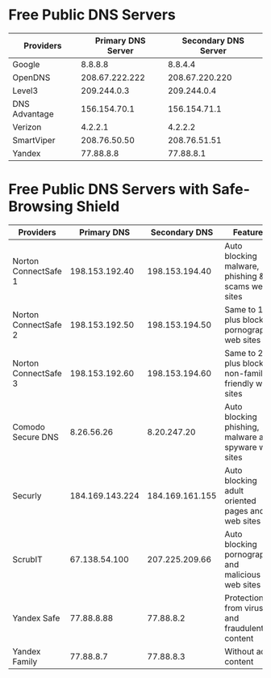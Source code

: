 Free Public DNS Servers
=======================

| Providers    | Primary DNS Server | Secondary DNS Server |
|--------------|--------------------|----------------------|
| Google       | 8.8.8.8            | 8.8.4.4              |
| OpenDNS      | 208.67.222.222     | 208.67.220.220       |
| Level3       | 209.244.0.3        | 209.244.0.4          |
| DNS Advantage| 156.154.70.1       | 156.154.71.1         |
| Verizon      | 4.2.2.1            | 4.2.2.2              |
| SmartViper   | 208.76.50.50       | 208.76.51.51         |
| Yandex       | 77.88.8.8          | 77.88.8.1            |

Free Public DNS Servers with Safe-Browsing Shield
=================================================

Providers            | Primary DNS     | Secondary DNS   | Features
---------------------|-----------------|-----------------|---------
Norton ConnectSafe 1 | 198.153.192.40  | 198.153.194.40  | Auto blocking malware, phishing & scams web sites
Norton ConnectSafe 2 | 198.153.192.50  | 198.153.194.50  | Same to 1 plus blocking pornographic web sites
Norton ConnectSafe 3 | 198.153.192.60  | 198.153.194.60  | Same to 2 plus blocking non-family friendly web sites
Comodo Secure DNS    | 8.26.56.26      | 8.20.247.20     | Auto blocking phishing, malware and spyware web sites
Securly              | 184.169.143.224 | 184.169.161.155 | Auto blocking adult oriented pages and web sites
ScrubIT              | 67.138.54.100   | 207.225.209.66  | Auto blocking pornographic and malicious web sites
Yandex Safe          | 77.88.8.88      | 77.88.8.2       | Protection from virus and fraudulent content
Yandex Family        | 77.88.8.7       | 77.88.8.3       | Without adult content
